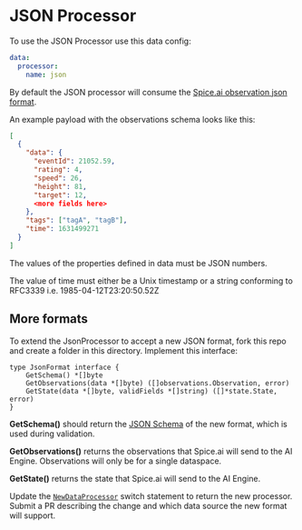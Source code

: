 # JSON Processor

To use the JSON Processor use this data config:

```yaml
data:
  processor:
    name: json
```

By default the JSON processor will consume the [Spice.ai observation json format](https://github.com/spiceai/spiceai/blob/trunk/pkg/api/observation/observation_schema.json).

An example payload with the observations schema looks like this:

```json
[
  {
    "data": {
      "eventId": 21052.59,
      "rating": 4,
      "speed": 26,
      "height": 81,
      "target": 12,
      <more fields here>
    },
    "tags": ["tagA", "tagB"],
    "time": 1631499271
  }
]
```

The values of the properties defined in data must be JSON numbers.

The value of time must either be a Unix timestamp or a string conforming to RFC3339 i.e. 1985-04-12T23:20:50.52Z

## More formats

To extend the JsonProcessor to accept a new JSON format, fork this repo and create a folder in this directory. Implement this interface:

```golang
type JsonFormat interface {
	GetSchema() *[]byte
	GetObservations(data *[]byte) ([]observations.Observation, error)
	GetState(data *[]byte, validFields *[]string) ([]*state.State, error)
}
```

**GetSchema()** should return the [JSON Schema](https://json-schema.org/) of the new format, which is used during validation.

**GetObservations()** returns the observations that Spice.ai will send to the AI Engine. Observations will only be for a single dataspace.

**GetState()** returns the state that Spice.ai will send to the AI Engine.

Update the [`NewDataProcessor`](https://github.com/spiceai/data-components-contrib/blob/trunk/dataprocessors/dataprocessor.go) switch statement to return the new processor.
Submit a PR describing the change and which data source the new format will support.
